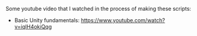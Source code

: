 Some youtube video that I watched in the process of making these scripts:
  - Basic Unity fundamentals: https://www.youtube.com/watch?v=iqlH4okiQqg
